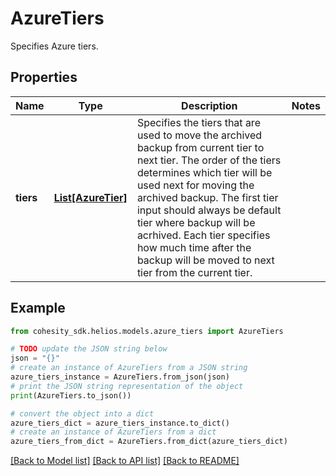 # AzureTiers

Specifies Azure tiers.

## Properties

Name | Type | Description | Notes
------------ | ------------- | ------------- | -------------
**tiers** | [**List[AzureTier]**](AzureTier.md) | Specifies the tiers that are used to move the archived backup from current tier to next tier. The order of the tiers determines which tier will be used next for moving the archived backup. The first tier input should always be default tier where backup will be acrhived. Each tier specifies how much time after the backup will be moved to next tier from the current tier. | 

## Example

```python
from cohesity_sdk.helios.models.azure_tiers import AzureTiers

# TODO update the JSON string below
json = "{}"
# create an instance of AzureTiers from a JSON string
azure_tiers_instance = AzureTiers.from_json(json)
# print the JSON string representation of the object
print(AzureTiers.to_json())

# convert the object into a dict
azure_tiers_dict = azure_tiers_instance.to_dict()
# create an instance of AzureTiers from a dict
azure_tiers_from_dict = AzureTiers.from_dict(azure_tiers_dict)
```
[[Back to Model list]](../README.md#documentation-for-models) [[Back to API list]](../README.md#documentation-for-api-endpoints) [[Back to README]](../README.md)


